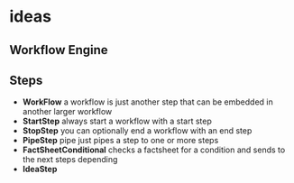 # ideas

## Workflow Engine

## Steps


- **WorkFlow** a workflow is just another step that can be embedded in another larger workflow
- **StartStep** always start a workflow with a start step
- **StopStep** you can optionally end a workflow with an end step
- **PipeStep** pipe just pipes a step to one or more steps
- **FactSheetConditional** checks a factsheet for a condition and sends to the next steps depending
- **IdeaStep**
